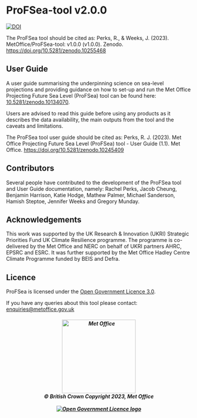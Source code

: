 # ProFSea-tool v2.0.0

[![DOI](https://zenodo.org/badge/713453340.svg)](https://zenodo.org/doi/10.5281/zenodo.10255467)

The ProFSea tool should be cited as: Perks, R., & Weeks, J. (2023). MetOffice/ProFSea-tool: v1.0.0 (v1.0.0). Zenodo. https://doi.org/10.5281/zenodo.10255468

## User Guide
A user guide summarising the underpinning science on sea-level projections and providing guidance on how to set-up and run the Met Office Projecting Future Sea Level (ProFSea) tool can be found here: [10.5281/zenodo.10134070](https://zenodo.org/doi/10.5281/zenodo.10134070).

Users are advised to read this guide before using any products as it describes the data availability, the main outputs from the tool and the caveats and limitations.

The ProFSea tool user guide should be cited as: Perks, R. J. (2023). Met Office Projecting Future Sea Level (ProFSea) tool - User Guide (1.1). Met Office. https://doi.org/10.5281/zenodo.10245409

## Contributors
Several people have contributed to the development of the ProFSea tool and User Guide documentation, namely: Rachel Perks, Jacob Cheung, Benjamin Harrison, Katie Hodge, Mathew Palmer, Michael Sanderson, Hamish Steptoe, Jennifer Weeks and Gregory Munday.

## Acknowledgements
This work was supported by the UK Research & Innovation (UKRI) Strategic Priorities Fund UK Climate Resilience programme. The programme is co-delivered by the Met Office and NERC on behalf of UKRI partners AHRC, EPSRC and ESRC. It was further supported by the Met Office Hadley Centre Climate Programme funded by BEIS and Defra.

## Licence
ProFSea is licensed under the [Open Government Licence 3.0](https://www.nationalarchives.gov.uk/doc/open-government-licence/version/3/).

If you have any queries about this tool please contact: enquiries@metoffice.gov.uk

<h5 align="center">
<img src="https://www.metoffice.gov.uk/binaries/content/gallery/metofficegovuk/images/about-us/website/mo_master_black_mono_for_light_backg_rbg.png" width="200" alt="Met Office"> <br>
&copy; British Crown Copyright 2023, Met Office <br> <br>
<a href="https://www.nationalarchives.gov.uk/doc/open-government-licence/"><img alt="Open Government Licence logo" src="https://www.nationalarchives.gov.uk/images/infoman/ogl-symbol-41px-retina-black.png"></a> 
</h5>
